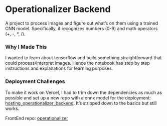 # Operationalizer Backend
A project to process images and figure out what’s on them using a trained CNN model. Specifically, it recognizes numbers (0-9) and math operators (+, -, *, /).

### Why I Made This
I wanted to learn about tensorflow and build something straightforward that could process/interpret images. Hence the notebook has step by step instructions and explanations for learning purposes.


### Deployment Challenges
To make it work on Vercel, I had to trim down the dependencies as much as possible and set up a new repo with a onnx model for the deployment: [hosting_operationalizer_backend](https://github.com/Perolov89/hosting_operationalizer_backend/tree/main). It’s stripped down to the basics but still works.





FrontEnd repo: [operationalizer](https://github.com/Perolov89/operationalizer)
